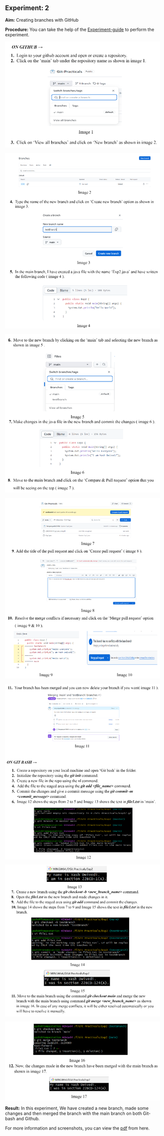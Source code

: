 ## Experiment: 2

**Aim:** Creating branches with GitHub

**Procedure:** You can take the help of the [Experiment-guide](https://lms.cuchd.in/mod/page/view.php?id=1572473) to perform the experiment.

![1](https://github.com/Tempestyash123456/practicals-in-Semester-4/blob/Git-and-Github/Exp2/ss-1.png)

![2](https://github.com/Tempestyash123456/practicals-in-Semester-4/blob/Git-and-Github/Exp2/ss-2.png)

![3](https://github.com/Tempestyash123456/practicals-in-Semester-4/blob/Git-and-Github/Exp2/ss-3.png)

![4](https://github.com/Tempestyash123456/practicals-in-Semester-4/blob/Git-and-Github/Exp2/ss-4.png)

![5](https://github.com/Tempestyash123456/practicals-in-Semester-4/blob/Git-and-Github/Exp2/ss-5.png)

![6](https://github.com/Tempestyash123456/practicals-in-Semester-4/blob/Git-and-Github/Exp2/ss-6.png)

![7](https://github.com/Tempestyash123456/practicals-in-Semester-4/blob/Git-and-Github/Exp2/ss-7.png)

**Result:** In this experiment, We have created a new branch, made some changes and then merged the branch with the main branch on both Git-bash and Github.

For more information and screenshots, you can view the [pdf](https://github.com/Tempestyash123456/practicals-in-Semester-4/blob/Git-and-Github/Exp2/22BDO10019_git_exp_two.pdf) from here.



